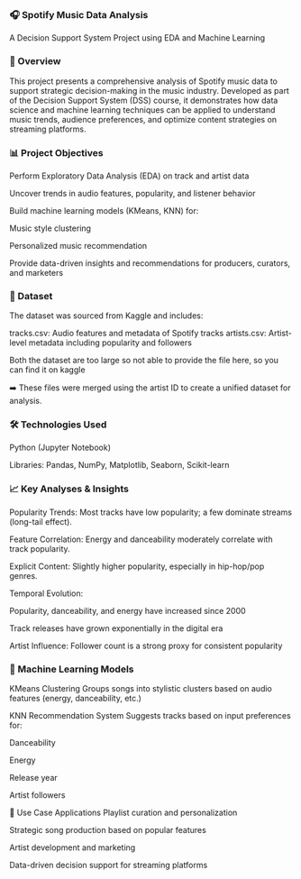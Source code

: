 ### 🎧 Spotify Music Data Analysis
A Decision Support System Project using EDA and Machine Learning

### 📘 Overview
This project presents a comprehensive analysis of Spotify music data to support strategic decision-making in the music industry. Developed as part of the Decision Support System (DSS) course, it demonstrates how data science and machine learning techniques can be applied to understand music trends, audience preferences, and optimize content strategies on streaming platforms.

### 📊 Project Objectives
Perform Exploratory Data Analysis (EDA) on track and artist data

Uncover trends in audio features, popularity, and listener behavior

Build machine learning models (KMeans, KNN) for:

Music style clustering

Personalized music recommendation

Provide data-driven insights and recommendations for producers, curators, and marketers

### 🧾 Dataset
The dataset was sourced from Kaggle and includes:

tracks.csv: Audio features and metadata of Spotify tracks
artists.csv: Artist-level metadata including popularity and followers

Both the dataset are too large so not able to provide the file here, so you can find it on kaggle

➡️ These files were merged using the artist ID to create a unified dataset for analysis.

### 🛠️ Technologies Used
Python (Jupyter Notebook)

Libraries: Pandas, NumPy, Matplotlib, Seaborn, Scikit-learn

### 📈 Key Analyses & Insights
Popularity Trends: Most tracks have low popularity; a few dominate streams (long-tail effect).

Feature Correlation: Energy and danceability moderately correlate with track popularity.

Explicit Content: Slightly higher popularity, especially in hip-hop/pop genres.

Temporal Evolution:

Popularity, danceability, and energy have increased since 2000

Track releases have grown exponentially in the digital era

Artist Influence: Follower count is a strong proxy for consistent popularity

### 🤖 Machine Learning Models
KMeans Clustering
Groups songs into stylistic clusters based on audio features (energy, danceability, etc.)

KNN Recommendation System
Suggests tracks based on input preferences for:

Danceability

Energy

Release year

Artist followers

📌 Use Case Applications
Playlist curation and personalization

Strategic song production based on popular features

Artist development and marketing

Data-driven decision support for streaming platforms
